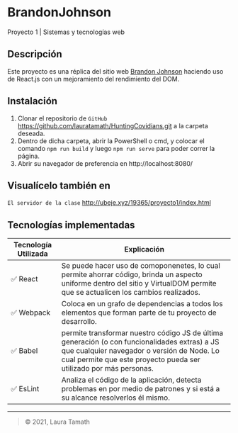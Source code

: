 # BrandonJohnson
Proyecto 1 | Sistemas y tecnologías web
## Descripción
Este proyecto es una réplica del sitio web [Brandon Johnson](https://brandoncjohnson.com/) haciendo uso de React.js con un mejoramiento del rendimiento del DOM.

## Instalación
1. Clonar el repositorio de `GitHub` https://github.com/lauratamath/HuntingCovidians.git a la carpeta deseada. <br/>
2. Dentro de dicha carpeta, abrir la PowerShell o cmd, y colocar el comando `npm run build` y luego `npm run serve` para poder correr la página.<br/>
3. Abrir su navegador de preferencia en http://localhost:8080/ <br/>

## Visualícelo también en
`El servidor de la clase` http://ubeje.xyz/19365/proyecto1/index.html

## Tecnologías implementadas
Tecnología	Utilizada    | Explicación
----------------|---------------------------------------------------------
✅ React       | Se puede hacer uso de comoponenetes, lo cual permite ahorrar código, brinda un aspecto uniforme dentro del sitio y VirtualDOM permite que se actualicen los cambios realizados. 
✅ Webpack    	| Coloca en un grafo de dependencias a todos los elementos que forman parte de tu proyecto de desarrollo.
✅ Babel	    	| permite transformar nuestro código JS de última generación (o con funcionalidades extras) a JS que cualquier navegador o versión de Node. Lo cual permite que este proyecto pueda ser utilizado por más personas.
✅ EsLint     	| Analiza el código de la aplicación, detecta problemas en por medio de patrones y si está a su alcance resolverlos él mismo.
***
> © 2021, Laura Tamath


